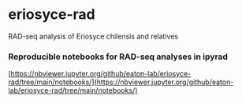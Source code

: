 # eriosyce-rad
RAD-seq analysis of Eriosyce chilensis and relatives

### Reproducible notebooks for RAD-seq analyses in ipyrad

[https://nbviewer.jupyter.org/github/eaton-lab/eriosyce-rad/tree/main/notebooks/](https://nbviewer.jupyter.org/github/eaton-lab/eriosyce-rad/tree/main/notebooks/)
